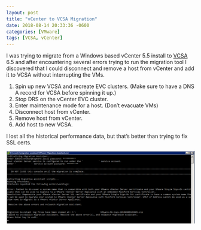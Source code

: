 ```yaml
---
layout: post
title: "vCenter to VCSA Migration"
date: 2018-08-14 20:33:36 -0600
categories: [VMware]
tags: [VCSA, vCenter]
---
```


I was trying to migrate from a Windows based vCenter 5.5 install to [VCSA](https://docs.vmware.com/en/VMware-vSphere/6.5/com.vmware.vsphere.vcsa.doc/GUID-223C2821-BD98-4C7A-936B-7DBE96291BA4.html) 6.5 and after encountering several errors trying to run the migration tool I discovered that I could disconnect and remove a host from vCenter and add it to VCSA without interrupting the VMs.

1. Spin up new VCSA and recreate EVC clusters. (Make sure to have a DNS A record for VCSA before spinning it up.)
1. Stop DRS on the vCenter EVC cluster.
1. Enter maintenance mode for a host. (Don’t evacuate VMs)
1. Disconnect host from vCenter.
1. Remove host from vCenter.
1. Add host to new VCSA.

I lost all the historical performance data, but that’s better than trying to fix SSL certs.

![vcenter_migration_err](/assets/2018/08/vcenter_migration_err1.png)
